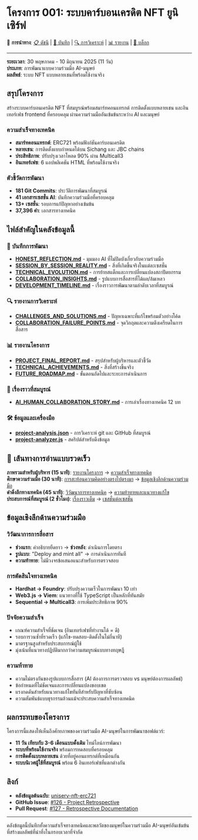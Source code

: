 # โครงการ 001: ระบบคาร์บอนเครดิต NFT ยูนิเซิร์ฟ

🔗 **การนำทาง**: [📋 ดัชนี](index.md) | [📝 บันทึก](diary/) | [🔍 การวิเคราะห์](analysis/) | [📊 รายงาน](reports/) | [📖 บล็อก](blog/)

---

**ระยะเวลา**: 30 พฤษภาคม - 10 มิถุนายน 2025 (11 วัน)  
**ประเภท**: การพัฒนาแบบความร่วมมือ AI-มนุษย์  
**ผลลัพธ์**: ระบบ NFT แบบหลายเชนที่พร้อมใช้งานจริง

## สรุปโครงการ

สร้างระบบคาร์บอนเครดิต NFT ที่สมบูรณ์พร้อมสมาร์ทคอนแทรกต์ การติดตั้งแบบหลายเชน และอินเทอร์เฟซ frontend ที่ครอบคลุม ผ่านความร่วมมืออันเข้มข้นระหว่าง AI และมนุษย์

### ความสำเร็จทางเทคนิค
- **สมาร์ทคอนแทรกต์**: ERC721 พร้อมฟังก์ชันคาร์บอนเครดิต
- **หลายเชน**: การติดตั้งแบบกำหนดได้บน Sichang และ JBC chains
- **ประสิทธิภาพ**: ปรับปรุงเวลาโหลด 90% ผ่าน Multicall3
- **อินเทอร์เฟซ**: 6 แอปพลิเคชัน HTML ที่พร้อมใช้งานจริง

### ตัวชี้วัดการพัฒนา
- **181 Git Commits**: ประวัติการพัฒนาที่สมบูรณ์
- **41 เอกสารเซสชั่น AI**: บันทึกความร่วมมือที่ครอบคลุม
- **13+ เซสชั่น**: รอบการแก้ปัญหาอย่างเข้มข้น
- **37,396 คำ**: เอกสารทางเทคนิค

## ไฟล์สำคัญในคลังข้อมูลนี้

### 📝 บันทึกการพัฒนา
- [**HONEST_REFLECTION.md**](diary/HONEST_REFLECTION.md) - มุมมอง AI ที่ไม่ปิดบังเกี่ยวกับความร่วมมือ
- [**SESSION_BY_SESSION_REALITY.md**](diary/SESSION_BY_SESSION_REALITY.md) - สิ่งที่เกิดขึ้นจริงในแต่ละเซสชั่น
- [**TECHNICAL_EVOLUTION.md**](diary/TECHNICAL_EVOLUTION.md) - การย้ายสแต็กและการเปลี่ยนแปลงสถาปัตยกรรม
- [**COLLABORATION_INSIGHTS.md**](diary/COLLABORATION_INSIGHTS.md) - รูปแบบการสื่อสารที่ได้ผล/ล้มเหลว
- [**DEVELOPMENT_TIMELINE.md**](diary/DEVELOPMENT_TIMELINE.md) - เรื่องราวการพัฒนาตามลำดับเวลาที่สมบูรณ์

### 🔍 รายงานการวิเคราะห์
- [**CHALLENGES_AND_SOLUTIONS.md**](analysis/CHALLENGES_AND_SOLUTIONS.md) - ปัญหาเฉพาะที่แก้ไขพร้อมตัวอย่างโค้ด
- [**COLLABORATION_FAILURE_POINTS.md**](analysis/COLLABORATION_FAILURE_POINTS.md) - จุดวิกฤตและความตึงเครียดในการสื่อสาร

### 📊 รายงานโครงการ
- [**PROJECT_FINAL_REPORT.md**](reports/PROJECT_FINAL_REPORT.md) - สรุปสำหรับผู้บริหารและตัวชี้วัด
- [**TECHNICAL_ACHIEVEMENTS.md**](reports/TECHNICAL_ACHIEVEMENTS.md) - สิ่งที่สร้างขึ้นจริง
- [**FUTURE_ROADMAP.md**](reports/FUTURE_ROADMAP.md) - ขั้นตอนถัดไปและระยะการดำเนินการ

### 📖 เรื่องราวที่สมบูรณ์
- [**AI_HUMAN_COLLABORATION_STORY.md**](blog/AI_HUMAN_COLLABORATION_STORY.md) - การเล่าเรื่องทางเทคนิค 12 บท

### 🛠️ ข้อมูลและเครื่องมือ
- [**project-analysis.json**](data/project-analysis.json) - การวิเคราะห์ git และ GitHub ที่สมบูรณ์
- [**project-analyzer.js**](tools/project-analyzer.js) - สคริปต์สำหรับดึงข้อมูล

## 🎯 เส้นทางการอ่านแบบรวดเร็ว

**ภาพรวมสำหรับผู้บริหาร (15 นาที)**: [รายงานโครงการ](reports/PROJECT_FINAL_REPORT.md) → [ความสำเร็จทางเทคนิค](reports/TECHNICAL_ACHIEVEMENTS.md)  
**ศึกษาความร่วมมือ (30 นาที)**: [การสะท้อนความคิดอย่างตรงไปตรงมา](diary/HONEST_REFLECTION.md) → [ข้อมูลเชิงลึกด้านความร่วมมือ](diary/COLLABORATION_INSIGHTS.md)  
**ดำดิ่งลึกทางเทคนิค (45 นาที)**: [วิวัฒนาการทางเทคนิค](diary/TECHNICAL_EVOLUTION.md) → [ความท้าทายและแนวทางแก้ไข](analysis/CHALLENGES_AND_SOLUTIONS.md)  
**ประสบการณ์ที่สมบูรณ์ (2 ชั่วโมง)**: [เรื่องราวเต็ม](blog/AI_HUMAN_COLLABORATION_STORY.md) → [เซสชั่นต่อเซสชั่น](diary/SESSION_BY_SESSION_REALITY.md)

## ข้อมูลเชิงลึกด้านความร่วมมือ

### วิวัฒนาการการสื่อสาร
- **ช่วงแรก**: คำอธิบายยืดยาว → **ช่วงหลัง**: ดำเนินการโดยตรง
- **รูปแบบ**: "Deploy and mint all" → การดำเนินการทันที
- **ความท้าทาย**: ไม่มีวงจรข้อเสนอแนะสำหรับการตรวจสอบ

### การตัดสินใจทางเทคนิค
- **Hardhat → Foundry**: ปรับปรุงความเร็วในการพัฒนา 10 เท่า
- **Web3.js → Viem**: แนวทางที่ใช้ TypeScript เป็นหลักที่ทันสมัย
- **Sequential → Multicall3**: การเพิ่มประสิทธิภาพ 90%

### ปัจจัยความสำเร็จ
- เกณฑ์ความสำเร็จที่ชัดเจน (อินเทอร์เฟซที่ทำงานได้ = ดี)
- รอบการวนซ้ำที่รวดเร็ว (แก้ไข-ทดสอบ-ติดตั้งในไม่กี่นาที)
- มาตรฐานสูงสำหรับประสบการณ์ผู้ใช้
- มุ่งเน้นที่แนวทางปฏิบัติมากกว่าความสมบูรณ์แบบทางทฤษฎี

### ความท้าทาย
- ความไม่ตรงกันของรูปแบบการสื่อสาร (AI ต้องการการตรวจสอบ vs มนุษย์ต้องการผลลัพธ์)
- ข้อกำหนดที่ไม่ชัดเจนและการเปลี่ยนแปลงขอบเขต
- แรงกดดันสำหรับแนวทางแก้ไขทันทีสำหรับปัญหาที่ซับซ้อน
- ความสัมพันธ์แบบธุรกรรมล้วนแม้จะประสบความสำเร็จทางเทคนิค

## ผลกระทบของโครงการ

โครงการนี้แสดงให้เห็นถึงศักยภาพของความร่วมมือ AI-มนุษย์ในการพัฒนาซอฟต์แวร์:
- **11 วัน เทียบกับ 3-6 เดือนแบบดั้งเดิม** ไทม์ไลน์การพัฒนา
- **ระบบที่พร้อมใช้งานจริง** พร้อมการทดสอบที่ครอบคลุม
- **การติดตั้งแบบหลายเชน** ด้วยที่อยู่คอนแทรกต์ที่เหมือนกัน
- **ระบบนิเวศผู้ใช้ที่สมบูรณ์** พร้อม 6 อินเทอร์เฟซที่แตกต่างกัน

## ลิงก์

- **คลังข้อมูลต้นฉบับ**: [uniserv-nft-erc721](https://github.com/alchemycat/uniserv-nft-erc721)
- **GitHub Issue**: [#126 - Project Retrospective](https://github.com/alchemycat/uniserv-nft-erc721/issues/126)
- **Pull Request**: [#127 - Retrospective Documentation](https://github.com/alchemycat/uniserv-nft-erc721/pull/127)

---

คลังข้อมูลนี้บันทึกทั้งความสำเร็จทางเทคนิคและพลวัตของมนุษย์ในความร่วมมือ AI-มนุษย์อันเข้มข้นที่สร้างผลลัพธ์ที่น่าทึ่งในกรอบเวลาที่จำกัด